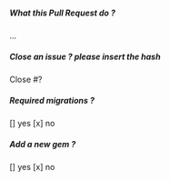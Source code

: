 ##### What this Pull Request do ?

...

##### Close an issue ? please insert the hash

Close #?

##### Required migrations ?

[] yes [x] no

##### Add a new gem ?

[] yes [x] no
